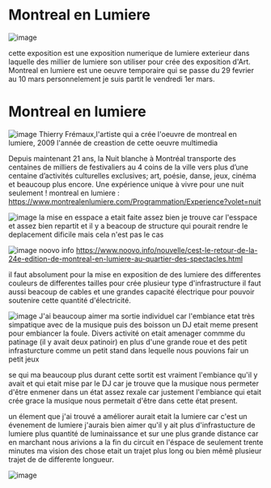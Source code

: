 # Montreal en Lumiere

![image]([https://github.com/djalilt/DjalilT-H24_V11_inspirations_TAIBI/assets/143510866/01189c4a-cd8c-4cb5-a7ef-16f9402173c9(https://github.com/djalilt/DjalilTH24_V11_inspirations_TAIBI/blob/main/Visite%20individuelle/20240301_224243.jpg?raw=true))

cette exposition est une exposition numerique de lumiere exterieur dans laquelle des millier de lumiere son utiliser pour crée des exposition d'Art.
Montreal en lumiere est une oeuvre temporaire qui se passe du 29 fevrier au 10 mars personnelement je suis partit le vendredi 1er mars.
# Montreal en lumiere
![image](https://github.com/djalilt/DjalilT-H24_V11_inspirations_TAIBI/blob/main/Visite%20individuelle/20240301_225451.jpg?raw=true)
Thierry Frémaux,l'artiste qui a crée l'oeuvre de montreal en lumiere, 2009 l'année de creastion de cette oeuvre multimedia 

Depuis maintenant 21 ans, la Nuit blanche à Montréal transporte des centaines de milliers de festivaliers au 4 coins de la ville vers plus d’une centaine d’activités culturelles exclusives; art, poésie, danse, jeux, cinéma et beaucoup plus encore.
Une expérience unique à vivre pour une nuit seulement !
montreal en lumiere :
https://www.montrealenlumiere.com/Programmation/Experience?volet=nuit


![image](https://github.com/djalilt/DjalilT-H24_V11_inspirations_TAIBI/blob/main/Visite%20individuelle/20240301_225056.jpg?raw=true)
la mise en esspace a etait faite assez bien je trouve car l'esspace et assez bien repartit et il y a beacoup de structure qui pourait rendre le deplacement dificile mais cela n'est pas le cas 

![image](https://github.com/djalilt/DjalilT-H24_V11_inspirations_TAIBI/blob/main/Visite%20individuelle/mtl-en-lumi-re.jpg?raw=true)
noovo info https://www.noovo.info/nouvelle/cest-le-retour-de-la-24e-edition-de-montreal-en-lumiere-au-quartier-des-spectacles.html

il faut absolument pour la mise en exposition de des lumiere des differentes couleurs de differentes tailles pour crée plusieur type d'infrastructure il faut aussi beacoup de cables et une grandes capacité électrique pour pouvoir soutenire cette quantité d'électricité. 

![image](https://github.com/djalilt/DjalilT-H24_V11_inspirations_TAIBI/blob/main/Visite%20individuelle/20240301_224302.jpg?raw=true)
J'ai beaucoup aimer ma sortie individuel car l'embiance etat très simpatique avec de la musique puis des boisson un DJ etait meme present pour embiancer la foule. Divers activité on etait amenager commme du patinage (il y avait deux patinoir) en plus d'une grande roue et des petit infrasturcture comme un petit stand dans lequelle nous pouvions fair un petit jeux 

se qui ma beaucoup plus durant cette sortit est vraiment l'embiance qu'il y avait et qui etait mise par le DJ car je trouve que la musique nous permeter d'être enmener dans un état assez rexale car justement l'embiance qui etait crée grace la musique nous permetait d'être dans cette état present.

un élement que j'ai trouvé a améliorer aurait etait la lumiere car c'est un évenement de lumiere j'aurais bien aimer qu'il y ait plus d'infrastucture de lumiere plus quantité de luminaissance et sur une plus grande distance car en marchant nous arivions a la fin du circuit en l'éspace de seulement trente minutes ma vision des chose etait un trajet plus long ou bien mêmê plusieur trajet de de differente longueur. 

![image](https://github.com/djalilt/DjalilT-H24_V11_inspirations_TAIBI/blob/main/Visite%20individuelle/20240301_225256.jpg?raw=true)
